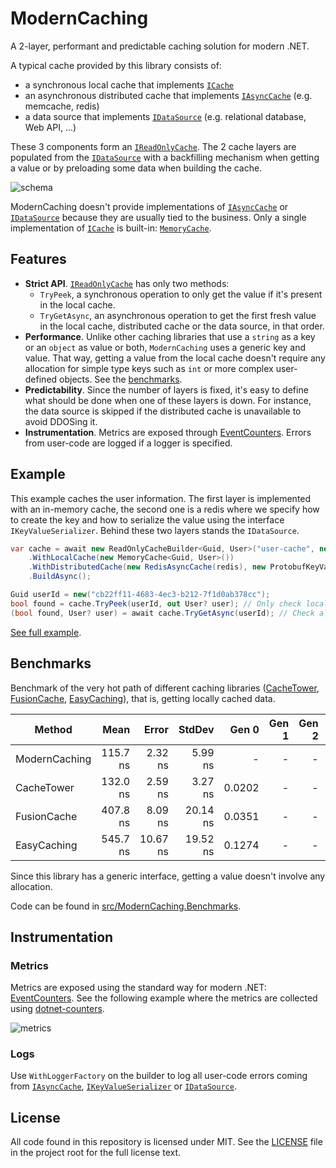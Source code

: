 # ModernCaching

A 2-layer, performant and predictable caching solution for modern .NET.

A typical cache provided by this library consists of:
- a synchronous local cache that implements [`ICache`](https://github.com/verdie-g/modern-caching/blob/main/src/ModernCaching/LocalCaching/ICache.cs)
- an asynchronous distributed cache that implements [`IAsyncCache`](https://github.com/verdie-g/modern-caching/blob/main/src/ModernCaching/DistributedCaching/IAsyncCache.cs)
  (e.g. memcache, redis)
- a data source that implements [`IDataSource`](https://github.com/verdie-g/modern-caching/blob/main/src/ModernCaching/DataSource/IDataSource.cs)
  (e.g. relational database, Web API, ...)

These 3 components form an [`IReadOnlyCache`](https://github.com/verdie-g/modern-caching/blob/main/src/ModernCaching/IReadOnlyCache.cs).
The 2 cache layers are populated from the
[`IDataSource`](https://github.com/verdie-g/modern-caching/blob/main/src/ModernCaching/DataSource/IDataSource.cs)
with a backfilling mechanism when getting a value or by preloading some data
when building the cache.

![schema](https://user-images.githubusercontent.com/9092290/122583694-d5a59f00-d059-11eb-826b-6fd8011df3b0.png)

ModernCaching doesn't provide implementations of
[`IAsyncCache`](https://github.com/verdie-g/modern-caching/blob/main/src/ModernCaching/DistributedCaching/IAsyncCache.cs)
or [`IDataSource`](https://github.com/verdie-g/modern-caching/blob/main/src/ModernCaching/DataSource/IDataSource.cs)
because they are usually tied to the business. Only a single implementation of
[`ICache`](https://github.com/verdie-g/modern-caching/blob/main/src/ModernCaching/LocalCaching/ICache.cs)
is built-in: 
[`MemoryCache`](https://github.com/verdie-g/modern-caching/blob/main/src/ModernCaching/LocalCaching/MemoryCache.cs).

## Features

- **Strict API**. [`IReadOnlyCache`](https://github.com/verdie-g/modern-caching/blob/main/src/ModernCaching/IReadOnlyCache.cs)
  has only two methods:
  - `TryPeek`, a synchronous operation to only get the value if it's present in
    the local cache.
  - `TryGetAsync`, an asynchronous operation to get the first fresh value in the
    local cache, distributed cache or the data source, in that order.
- **Performance**. Unlike other caching libraries that use a `string` as a key or an
  `object` as value or both, `ModernCaching` uses a generic key and value. That
  way, getting a value from the local cache doesn't require any allocation for
  simple type keys such as `int` or more complex user-defined objects. See the
  [benchmarks](https://github.com/verdie-g/modern-caching#benchmarks).
- **Predictability**. Since the number of layers is fixed, it's easy to define
  what should be done when one of these layers is down. For instance, the
  data source is skipped if the distributed cache is unavailable to avoid
  DDOSing it.
- **Instrumentation**. Metrics are exposed through
  [EventCounters](https://docs.microsoft.com/en-us/dotnet/core/diagnostics/event-counters).
  Errors from user-code are logged if a logger is specified.

## Example

This example caches the user information. The first layer is implemented with an
in-memory cache, the second one is a redis where we specify how to create the
key and how to serialize the value using the interface `IKeyValueSerializer`.
Behind these two layers stands the `IDataSource`.

```csharp
var cache = await new ReadOnlyCacheBuilder<Guid, User>("user-cache", new UserDataSource("Host=localhost;User ID=postgres"))
    .WithLocalCache(new MemoryCache<Guid, User>())
    .WithDistributedCache(new RedisAsyncCache(redis), new ProtobufKeyValueSerializer<Guid, User>())
    .BuildAsync();

Guid userId = new("cb22ff11-4683-4ec3-b212-7f1d0ab378cc");
bool found = cache.TryPeek(userId, out User? user); // Only check local cache with background reload.
(bool found, User? user) = await cache.TryGetAsync(userId); // Check all layers for a fresh value.
```

[See full example](https://github.com/verdie-g/modern-caching/blob/main/src/ModernCaching.ITest/RedisPostgreSql.cs).

## Benchmarks

Benchmark of the very hot path of different caching libraries
([CacheTower](https://github.com/TurnerSoftware/CacheTower),
[FusionCache](https://github.com/jodydonetti/ZiggyCreatures.FusionCache),
[EasyCaching](https://github.com/dotnetcore/EasyCaching)),
that is, getting locally cached data.

|        Method |     Mean |    Error |   StdDev |  Gen 0 | Gen 1 | Gen 2 | Allocated |
|-------------- |---------:|---------:|---------:|-------:|------:|------:|----------:|
| ModernCaching | 115.7 ns |  2.32 ns |  5.99 ns |      - |     - |     - |         - |
|    CacheTower | 132.0 ns |  2.59 ns |  3.27 ns | 0.0202 |     - |     - |      32 B |
|   FusionCache | 407.8 ns |  8.09 ns | 20.14 ns | 0.0351 |     - |     - |      56 B |
|   EasyCaching | 545.7 ns | 10.67 ns | 19.52 ns | 0.1274 |     - |     - |     200 B |

Since this library has a generic interface, getting a value doesn't involve any
allocation.

Code can be found in [src/ModernCaching.Benchmarks](https://github.com/verdie-g/modern-caching/tree/main/src/ModernCaching.Benchmarks).

## Instrumentation

### Metrics

Metrics are exposed using the standard way for modern .NET:
[EventCounters](https://docs.microsoft.com/en-us/dotnet/core/diagnostics/event-counters).
See the following example where the metrics are collected using
[dotnet-counters](https://docs.microsoft.com/en-us/dotnet/core/diagnostics/dotnet-counters).

![metrics](https://user-images.githubusercontent.com/9092290/120233516-41b09680-c256-11eb-9088-cc4a033920fe.gif)

### Logs

Use `WithLoggerFactory` on the builder to log all user-code errors coming from
[`IAsyncCache`](https://github.com/verdie-g/modern-caching/blob/main/src/ModernCaching/DistributedCaching/IAsyncCache.cs),
[`IKeyValueSerializer`](https://github.com/verdie-g/modern-caching/blob/main/src/ModernCaching/DistributedCaching/IKeyValueSerializer.cs) or
[`IDataSource`](https://github.com/verdie-g/modern-caching/blob/main/src/ModernCaching/DataSource/IDataSource.cs).

## License

All code found in this repository is licensed under MIT. See the
[LICENSE](https://github.com/verdie-g/crpg/blob/master/LICENSE)
file in the project root for the full license text.
